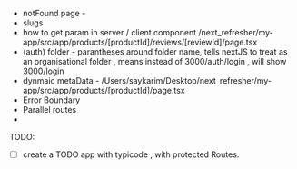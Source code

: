 - notFound page -
- slugs
- how to get param in server / client component /next_refresher/my-app/src/app/products/[productId]/reviews/[reviewId]/page.tsx
- (auth) folder - parantheses around folder name, tells nextJS to treat as an organisational folder , means instead of 3000/auth/login , will show 3000/login
- dynmaic metaData - /Users/saykarim/Desktop/next_refresher/my-app/src/app/products/[productId]/page.tsx
- Error Boundary
- Parallel routes
-

TODO:

- [ ] create a TODO app with typicode , with protected Routes.
